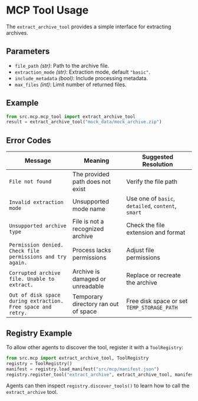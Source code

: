 # MCP Tool Usage

The `extract_archive_tool` provides a simple interface for extracting archives.

## Parameters
- `file_path` *(str)*: Path to the archive file.
- `extraction_mode` *(str)*: Extraction mode, default `"basic"`.
- `include_metadata` *(bool)*: Include processing metadata.
- `max_files` *(int)*: Limit number of returned files.

## Example
```python
from src.mcp.mcp_tool import extract_archive_tool
result = extract_archive_tool("mock_data/mock_archive.zip")
```

## Error Codes

| Message | Meaning | Suggested Resolution |
|---------|---------|----------------------|
| `File not found` | The provided path does not exist | Verify the file path |
| `Invalid extraction mode` | Unsupported mode name | Use one of `basic`, `detailed`, `content`, `smart` |
| `Unsupported archive type` | File is not a recognized archive | Check the file extension and format |
| `Permission denied. Check file permissions and try again.` | Process lacks permissions | Adjust file permissions |
| `Corrupted archive file. Unable to extract.` | Archive is damaged or unreadable | Replace or recreate the archive |
| `Out of disk space during extraction. Free space and retry.` | Temporary directory ran out of space | Free disk space or set `TEMP_STORAGE_PATH` |

## Registry Example

To allow other agents to discover the tool, register it with a `ToolRegistry`:

```python
from src.mcp import extract_archive_tool, ToolRegistry
registry = ToolRegistry()
manifest = registry.load_manifest("src/mcp/manifest.json")
registry.register_tool("extract_archive", extract_archive_tool, manifest=manifest)
```

Agents can then inspect `registry.discover_tools()` to learn how to call the
`extract_archive` tool.
